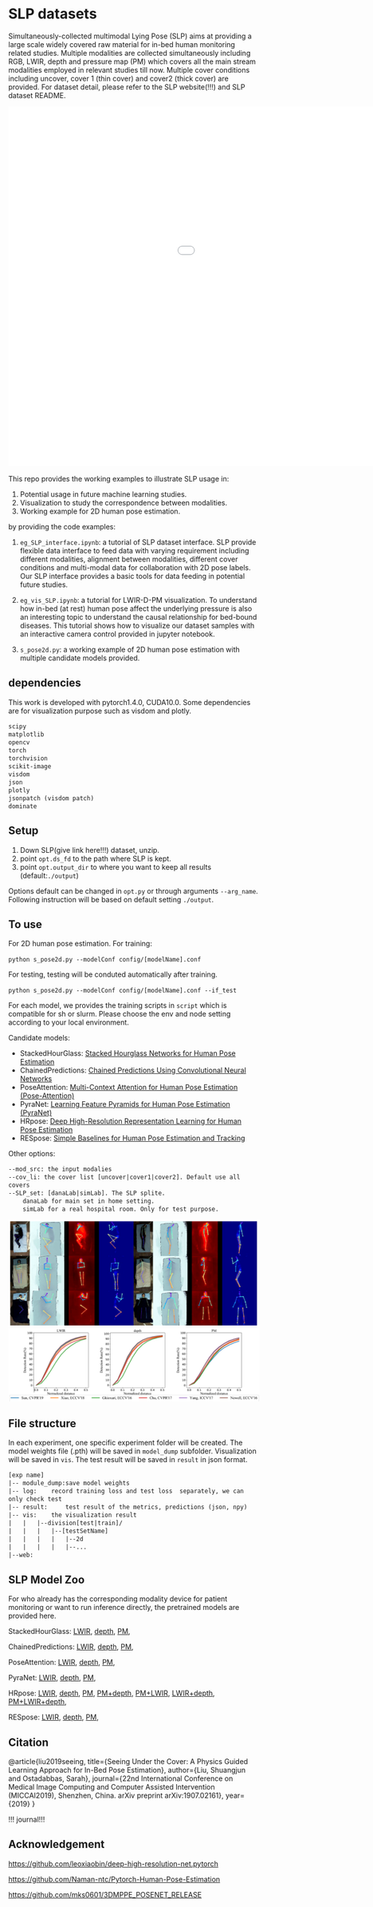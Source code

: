 #  SLP datasets 
Simultaneously-collected multimodal Lying Pose (SLP) aims at providing a large scale widely covered raw material for in-bed human monitoring related studies. 
Multiple modalities are collected simultaneously including RGB, LWIR, depth and pressure map (PM) which covers all the main stream modalities employed in relevant studies till now. Multiple cover conditions including uncover, cover 1 (thin cover) and cover2 (thick cover) are provided. For dataset detail, please refer to the SLP website(!!!) and SLP dataset README. 

<iframe width="1280" height="720" src="imgs/00091_00001.mp4" frameborder="0" allow="accelerometer; autoplay; encrypted-media; gyroscope; picture-in-picture" allowfullscreen></iframe>

This repo provides the working examples to illustrate SLP usage in:
1. Potential usage in future machine learning studies.  
2. Visualization to study the correspondence between modalities. 
3. Working example for 2D human pose estimation. 

by providing the code examples:  
1. `eg_SLP_interface.ipynb`: a tutorial of SLP dataset interface. 
SLP provide flexible data interface to feed data with varying requirement including different modalities, alignment between modalities, different cover conditions and multi-modal data for collaboration with 2D pose labels. 
Our SLP interface provides a basic tools for data feeding in potential future studies. 
2. `eg_vis_SLP.ipynb`: a tutorial for LWIR-D-PM visualization. To understand how in-bed (at rest) human pose affect the underlying pressure is also an interesting topic to understand the causal relationship for bed-bound diseases. This tutorial shows how to visualize our dataset samples with an interactive camera control provided in jupyter notebook.   
    
3. `s_pose2d.py`: a working example of 2D human pose estimation with multiple candidate models provided. 

## dependencies 
This work is developed with pytorch1.4.0, CUDA10.0. Some dependencies are for visualization purpose such as visdom and plotly. 
```
scipy
matplotlib
opencv  
torch
torchvision 
scikit-image
visdom
json
plotly
jsonpatch (visdom patch)
dominate 
```
## Setup 
1. Down SLP(give link here!!!) dataset, unzip.
2. point `opt.ds_fd` to the path where SLP is kept.
3. point `opt.output_dir` to where you want to keep all results  (default:`./output`)

Options default can be changed in `opt.py` or through arguments `--arg_name`. Following instruction will be based on default setting `./output`. 

## To use
For 2D human pose estimation. For training: 

`python s_pose2d.py --modelConf config/[modelName].conf`

For testing, testing will be conduted automatically after training. 

`python s_pose2d.py --modelConf config/[modelName].conf --if_test`

For each model, we provides the training scripts in `script` which is compatible for sh or slurm. Please choose the env and node setting according to your local environment.  

Candidate models:  
* StackedHourGlass: [Stacked Hourglass Networks for
Human Pose Estimation](https://arxiv.org/pdf/1603.06937.pdf)
* ChainedPredictions: [Chained Predictions Using Convolutional Neural
Networks](https://arxiv.org/pdf/1605.02346.pdf)
* PoseAttention: [Multi-Context Attention for Human Pose Estimation (Pose-Attention)](https://arxiv.org/pdf/1702.07432.pdf) 
* PyraNet: [Learning Feature Pyramids for Human Pose Estimation (PyraNet)](https://arxiv.org/pdf/1708.01101.pdf)
* HRpose: [Deep High-Resolution Representation Learning for Human Pose Estimation](https://arxiv.org/pdf/1902.09212.pdf)
* RESpose: [Simple Baselines for Human Pose Estimation and Tracking](https://arxiv.org/pdf/1804.06208.pdf)

Other options: 
```
--mod_src: the input modalies
--cov_li: the cover list [uncover|cover1|cover2]. Default use all covers
--SLP_set: [danaLab|simLab]. The SLP splite.
    danaLab for main set in home setting. 
    simLab for a real hospital room. Only for test purpose. 
```
![demo_2d](imgs/demo_2d.PNG)
![total_dana](imgs/total_dana.PNG)

## File structure
In each experiment,  one specific experiment folder will be created.  The model weights file (.pth) will be saved in `model_dump` subfolder. Visualization will be saved in `vis`. The test result will be saved in `result` in json format. 
```
[exp name]	
|-- module_dump:save model weights 
|-- log:	record training loss and test loss  separately, we can only check test 
|-- result:     test result of the metrics, predictions (json, npy) 
|-- vis:	the visualization result 
|   |   |--division[test|train]/	
|   |   |   |--[testSetName]
|   |   |   |   |--2d
|   |   |   |   |--...
|--web: 
```

## SLP Model Zoo 
For who already has the corresponding modality device for patient monitoring or want to run inference directly, the pretrained models are provided here.
 
 StackedHourGlass:
 [LWIR](http://www.coe.neu.edu/Research/AClab/SLP/models_2d/SLP_IR_u12_StackedHourGlass_exp.zip), 
 [depth](http://www.coe.neu.edu/Research/AClab/SLP/models_2d/SLP_depth_u12_StackedHourGlass_exp.zip), 
 [PM](http://www.coe.neu.edu/Research/AClab/SLP/models_2d/SLP_PM_u12_StackedHourGlass_exp.zip),
 
 ChainedPredictions:
 [LWIR](http://www.coe.neu.edu/Research/AClab/SLP/models_2d/SLP_IR_u12_ChainedPredictions_exp.zip), 
 [depth](http://www.coe.neu.edu/Research/AClab/SLP/models_2d/SLP_depth_u12_ChainedPredictions_exp.zip), 
 [PM](http://www.coe.neu.edu/Research/AClab/SLP/models_2d/SLP_PM_u12_ChainedPredictions_exp.zip),
 
 PoseAttention:
 [LWIR](http://www.coe.neu.edu/Research/AClab/SLP/models_2d/SLP_IR_u12_PoseAttention_exp.zip), 
 [depth](http://www.coe.neu.edu/Research/AClab/SLP/models_2d/SLP_depth_u12_PoseAttention_exp.zip), 
 [PM](http://www.coe.neu.edu/Research/AClab/SLP/models_2d/SLP_PM_u12_PoseAttention_exp.zip),
 
 PyraNet:
 [LWIR](http://www.coe.neu.edu/Research/AClab/SLP/models_2d/SLP_IR_u12_PyraNet_exp.zip), 
 [depth](http://www.coe.neu.edu/Research/AClab/SLP/models_2d/SLP_depth_u12_PyraNet_exp.zip), 
 [PM](http://www.coe.neu.edu/Research/AClab/SLP/models_2d/SLP_PM_u12_PyraNet_exp.zip),
 
 HRpose:
 [LWIR](http://www.coe.neu.edu/Research/AClab/SLP/models_2d/SLP_IR_u12_HRpose_exp.zip), 
 [depth](http://www.coe.neu.edu/Research/AClab/SLP/models_2d/SLP_depth_u12_HRpose_exp.zip), 
 [PM](http://www.coe.neu.edu/Research/AClab/SLP/models_2d/SLP_PM_u12_HRpose_exp.zip),
 [PM+depth](http://www.coe.neu.edu/Research/AClab/SLP/models_2d/SLP_PM-depth_u12_HRpose_exp.zip),
 [PM+LWIR](http://www.coe.neu.edu/Research/AClab/SLP/models_2d/SLP_PM-IR_u12_HRpose_exp.zip),
 [LWIR+depth](http://www.coe.neu.edu/Research/AClab/SLP/models_2d/SLP_IR-depth_u12_HRpose_exp.zip),
 [PM+LWIR+depth](http://www.coe.neu.edu/Research/AClab/SLP/models_2d/SLP_PM-IR-depth_u12_HRpose_exp.zip),
 
 RESpose:
 [LWIR](http://www.coe.neu.edu/Research/AClab/SLP/models_2d/SLP_IR_u12_RESpose_exp.zip), 
 [depth](http://www.coe.neu.edu/Research/AClab/SLP/models_2d/SLP_depth_u12_RESpose_exp.zip), 
 [PM](http://www.coe.neu.edu/Research/AClab/SLP/models_2d/SLP_PM_u12_RESpose_exp.zip),

## Citation 
@article{liu2019seeing,
  title={Seeing Under the Cover: A Physics Guided Learning Approach for In-Bed Pose Estimation},
  author={Liu, Shuangjun and Ostadabbas, Sarah},
  journal={22nd International Conference on Medical Image Computing and Computer Assisted Intervention (MICCAI2019), Shenzhen, China. arXiv preprint arXiv:1907.02161},
  year={2019}
}

!!! journal!!! 

## Acknowledgement
https://github.com/leoxiaobin/deep-high-resolution-net.pytorch

https://github.com/Naman-ntc/Pytorch-Human-Pose-Estimation

https://github.com/mks0601/3DMPPE_POSENET_RELEASE

